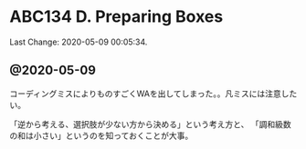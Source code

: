 # ABC134 D. Preparing Boxes

Last Change: 2020-05-09 00:05:34.

## @2020-05-09

コーディングミスによりものすごくWAを出してしまった。。凡ミスには注意したい。

「逆から考える、選択肢が少ない方から決める」という考え方と、
「調和級数の和は小さい」というのを知っておくことが大事。

